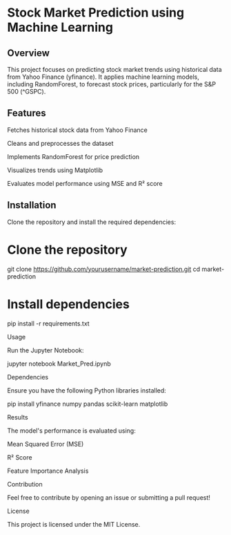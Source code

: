 # Stock Market Prediction using Machine Learning

## Overview

This project focuses on predicting stock market trends using historical data from Yahoo Finance (yfinance). It applies machine learning models, including RandomForest, to forecast stock prices, particularly for the S&P 500 (^GSPC).

## Features

Fetches historical stock data from Yahoo Finance

Cleans and preprocesses the dataset

Implements RandomForest for price prediction

Visualizes trends using Matplotlib

Evaluates model performance using MSE and R² score

## Installation

Clone the repository and install the required dependencies:

# Clone the repository
git clone https://github.com/yourusername/market-prediction.git
cd market-prediction

# Install dependencies
pip install -r requirements.txt

Usage

Run the Jupyter Notebook:

jupyter notebook Market_Pred.ipynb

Dependencies

Ensure you have the following Python libraries installed:

pip install yfinance numpy pandas scikit-learn matplotlib

Results

The model's performance is evaluated using:

Mean Squared Error (MSE)

R² Score

Feature Importance Analysis

Contribution

Feel free to contribute by opening an issue or submitting a pull request!

License

This project is licensed under the MIT License.
